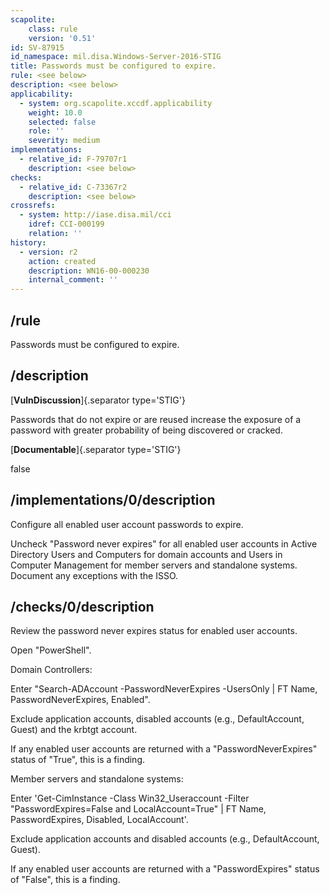 ```yaml
---
scapolite:
    class: rule
    version: '0.51'
id: SV-87915
id_namespace: mil.disa.Windows-Server-2016-STIG
title: Passwords must be configured to expire.
rule: <see below>
description: <see below>
applicability:
  - system: org.scapolite.xccdf.applicability
    weight: 10.0
    selected: false
    role: ''
    severity: medium
implementations:
  - relative_id: F-79707r1
    description: <see below>
checks:
  - relative_id: C-73367r2
    description: <see below>
crossrefs:
  - system: http://iase.disa.mil/cci
    idref: CCI-000199
    relation: ''
history:
  - version: r2
    action: created
    description: WN16-00-000230
    internal_comment: ''
---
```



## /rule

Passwords must be configured to expire.

## /description

[**VulnDiscussion**]{.separator type='STIG'}

Passwords that do not expire or are reused increase the exposure of a password with greater probability of being discovered or cracked.

[**Documentable**]{.separator type='STIG'}

false

## /implementations/0/description

Configure all enabled user account passwords to expire.

Uncheck "Password never expires" for all enabled user accounts in Active Directory Users and Computers for domain accounts and Users in Computer Management for member servers and standalone systems. Document any exceptions with the ISSO.

## /checks/0/description

Review the password never expires status for enabled user accounts.

Open "PowerShell".

Domain Controllers:

Enter "Search-ADAccount -PasswordNeverExpires -UsersOnly | FT Name, PasswordNeverExpires, Enabled".

Exclude application accounts, disabled accounts (e.g., DefaultAccount, Guest) and the krbtgt account.

If any enabled user accounts are returned with a "PasswordNeverExpires" status of "True", this is a finding.

Member servers and standalone systems:

Enter 'Get-CimInstance -Class Win32_Useraccount -Filter "PasswordExpires=False and LocalAccount=True" | FT Name, PasswordExpires, Disabled, LocalAccount'.

Exclude application accounts and disabled accounts (e.g., DefaultAccount, Guest).

If any enabled user accounts are returned with a "PasswordExpires" status of "False", this is a finding.

